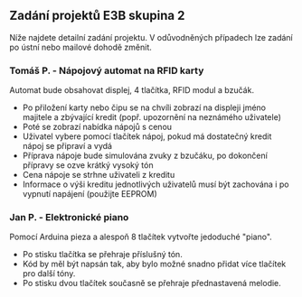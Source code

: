 ## Zadání projektů E3B skupina 2

Níže najdete detailní zadání projektu. V odůvodněných případech lze zadání po ústní nebo mailové dohodě změnit. 

### Tomáš P. - Nápojový automat na RFID karty
Automat bude obsahovat displej, 4 tlačítka, RFID modul a bzučák.
- Po přiložení karty nebo čipu se na chvíli zobrazí na displeji jméno majitele a zbývající kredit (popř. upozornění na neznámého uživatele)
- Poté se zobrazí nabídka nápojů s cenou
- Uživatel vybere pomocí tlačítek nápoj, pokud má dostatečný kredit nápoj se připraví a vydá
- Příprava nápoje bude simulována zvuky z bzučáku, po dokončení přípravy se ozve krátký vysoký tón
- Cena nápoje se strhne uživateli z kreditu
- Informace o výši kreditu jednotlivých uživatelů musí být zachována i po vypnutí napájení (použijte EEPROM)


### Jan P. - Elektronické piano
Pomocí Arduina pieza a alespoň 8 tlačítek vytvořte jedoduché "piano".

- Po stisku tlačítka se přehraje příslušný tón.
- Kód by měl být napsán tak, aby bylo možné snadno přidat více tlačítek pro další tóny.
- Po stisku dvou tlačítek současně se přehraje přednastavená melodie.

